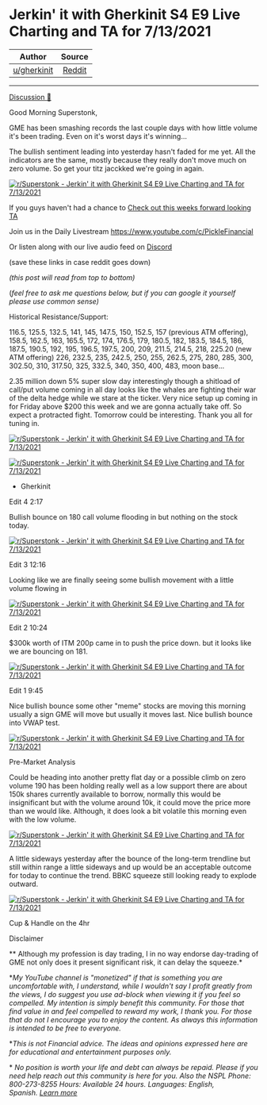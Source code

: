 Jerkin' it with Gherkinit S4 E9 Live Charting and TA for 7/13/2021
==================================================================

| Author       | Source       | 
| :-------------: |:-------------:|
|  [u/gherkinit](https://www.reddit.com/user/gherkinit/) | [Reddit](https://www.reddit.com/r/Superstonk/comments/ojetey/jerkin_it_with_gherkinit_s4_e9_live_charting_and/) | 

---

[Discussion 🦍](https://www.reddit.com/r/Superstonk/search?q=flair_name%3A%22Discussion%20%F0%9F%A6%8D%22&restrict_sr=1)

Good Morning Superstonk,

GME has been smashing records the last couple days with how little volume it's been trading. Even on it's worst days it's winning...

The bullish sentiment leading into yesterday hasn't faded for me yet. All the indicators are the same, mostly because they really don't move much on zero volume. So get your titz jacckked we're going in again.

[![r/Superstonk - Jerkin' it with Gherkinit S4 E9 Live Charting and TA for 7/13/2021](https://preview.redd.it/dvtu0m0tzya71.png?width=1356&format=png&auto=webp&s=5dd9cda2fa4fc58f3aeeea2583d24df0fd62f2d1)](https://preview.redd.it/dvtu0m0tzya71.png?width=1356&format=png&auto=webp&s=5dd9cda2fa4fc58f3aeeea2583d24df0fd62f2d1)

If you guys haven't had a chance to [Check out this weeks forward looking TA](https://www.reddit.com/r/Superstonk/comments/oi6c88/jerkin_it_with_gherkinit_forward_looking_ta_for/)

Join us in the Daily Livestream <https://www.youtube.com/c/PickleFinancial>

Or listen along with our live audio feed on [Discord](https://discord.gg/HbqnUVsSrH)

(save these links in case reddit goes down)

*(this post will read from top to bottom)*

(*feel free to ask me questions below, but if you can google it yourself please use common sense)*

Historical Resistance/Support:

116.5, 125.5, 132.5, 141, 145, 147.5, 150, 152.5, 157 (previous ATM offering), 158.5, 162.5, 163, 165.5, 172, 174, 176.5, 179, 180.5, 182, 183.5, 184.5, 186, 187.5, 190.5, 192, 195, 196.5, 197.5, 200, 209, 211.5, 214.5, 218, 225.20 (new ATM offering) 226, 232.5, 235, 242.5, 250, 255, 262.5, 275, 280, 285, 300, 302.50, 310, 317.50, 325, 332.5, 340, 350, 400, 483, moon base...

2.35 million down 5% super slow day interestingly though a shitload of call/put volume coming in all day looks like the whales are fighting their war of the delta hedge while we stare at the ticker. Very nice setup up coming in for Friday above $200 this week and we are gonna actually take off. So expect a protracted fight. Tomorrow could be interesting. Thank you all for tuning in.

[![r/Superstonk - Jerkin' it with Gherkinit S4 E9 Live Charting and TA for 7/13/2021](https://preview.redd.it/si6v37ped1b71.png?width=362&format=png&auto=webp&s=d13126fa6c1b990382a182c948e12332c3476c1b)](https://preview.redd.it/si6v37ped1b71.png?width=362&format=png&auto=webp&s=d13126fa6c1b990382a182c948e12332c3476c1b)

[![r/Superstonk - Jerkin' it with Gherkinit S4 E9 Live Charting and TA for 7/13/2021](https://preview.redd.it/xfjsdrbad1b71.png?width=696&format=png&auto=webp&s=54c568c08b338a374987ea2510b60d6725a380b4)](https://preview.redd.it/xfjsdrbad1b71.png?width=696&format=png&auto=webp&s=54c568c08b338a374987ea2510b60d6725a380b4)

- Gherkinit

Edit 4 2:17

Bullish bounce on 180 call volume flooding in but nothing on the stock today.

[![r/Superstonk - Jerkin' it with Gherkinit S4 E9 Live Charting and TA for 7/13/2021](https://preview.redd.it/9tmhrizvu0b71.png?width=1627&format=png&auto=webp&s=d9ff1858912bcbeafa328b44bfbe00f83b4582e8)](https://preview.redd.it/9tmhrizvu0b71.png?width=1627&format=png&auto=webp&s=d9ff1858912bcbeafa328b44bfbe00f83b4582e8)

Edit 3 12:16

Looking like we are finally seeing some bullish movement with a little volume flowing in

[![r/Superstonk - Jerkin' it with Gherkinit S4 E9 Live Charting and TA for 7/13/2021](https://preview.redd.it/2nr81pl690b71.png?width=1622&format=png&auto=webp&s=7969a3a810a41960883aae69b5fc0d9f5432d5fb)](https://preview.redd.it/2nr81pl690b71.png?width=1622&format=png&auto=webp&s=7969a3a810a41960883aae69b5fc0d9f5432d5fb)

Edit 2 10:24

$300k worth of ITM 200p came in to push the price down. but it looks like we are bouncing on 181.

[![r/Superstonk - Jerkin' it with Gherkinit S4 E9 Live Charting and TA for 7/13/2021](https://preview.redd.it/dtlw29z9pza71.png?width=1628&format=png&auto=webp&s=2955f186ad864a961866bbbe19b6887fbc64c455)](https://preview.redd.it/dtlw29z9pza71.png?width=1628&format=png&auto=webp&s=2955f186ad864a961866bbbe19b6887fbc64c455)

Edit 1 9:45

Nice bullish bounce some other "meme" stocks are moving this morning usually a sign GME will move but usually it moves last. Nice bullish bounce into VWAP test.

[![r/Superstonk - Jerkin' it with Gherkinit S4 E9 Live Charting and TA for 7/13/2021](https://preview.redd.it/x194rmbeiza71.png?width=1625&format=png&auto=webp&s=c5e2c688d7140e316840b595584646198dc6ad90)](https://preview.redd.it/x194rmbeiza71.png?width=1625&format=png&auto=webp&s=c5e2c688d7140e316840b595584646198dc6ad90)

Pre-Market Analysis

Could be heading into another pretty flat day or a possible climb on zero volume 190 has been holding really well as a low support there are about 150k shares currently available to borrow, normally this would be insignificant but with the volume around 10k, it could move the price more than we would like. Although, it does look a bit volatile this morning even with the low volume.

[![r/Superstonk - Jerkin' it with Gherkinit S4 E9 Live Charting and TA for 7/13/2021](https://preview.redd.it/aamatyq27za71.png?width=1627&format=png&auto=webp&s=65a6b6c9588d597671c0bdd558e27086e0e2ad96)](https://preview.redd.it/aamatyq27za71.png?width=1627&format=png&auto=webp&s=65a6b6c9588d597671c0bdd558e27086e0e2ad96)

A little sideways yesterday after the bounce of the long-term trendline but still within range a little sideways and up would be an acceptable outcome for today to continue the trend. BBKC squeeze still looking ready to explode outward.

[![r/Superstonk - Jerkin' it with Gherkinit S4 E9 Live Charting and TA for 7/13/2021](https://preview.redd.it/fpw9af8s1za71.png?width=2046&format=png&auto=webp&s=b27ba3a8fbe37abf9e278be4235cafe795f9939d)](https://preview.redd.it/fpw9af8s1za71.png?width=2046&format=png&auto=webp&s=b27ba3a8fbe37abf9e278be4235cafe795f9939d)

Cup & Handle on the 4hr

Disclaimer

** Although my profession is day trading, I in no way endorse day-trading of GME not only does it present significant risk, it can delay the squeeze.*

**My YouTube channel is "monetized" if that is something you are uncomfortable with, I understand, while I wouldn't say I profit greatly from the views, I do suggest you use ad-block when viewing it if you feel so compelled.* *My intention is simply benefit this community. For those that find value in and feel compelled to reward my work, I thank you. For those that do not I encourage you to enjoy the content. As always this information is intended to be free to everyone.*

**This is not Financial advice. The ideas and opinions expressed here are for educational and entertainment purposes only.*

* *No position is worth your life and debt can always be repaid. Please if you need help reach out this community is here for you. Also the NSPL Phone: 800-273-8255 Hours: Available 24 hours. Languages: English, Spanish.* [*Learn more*](https://suicidepreventionlifeline.org/)
